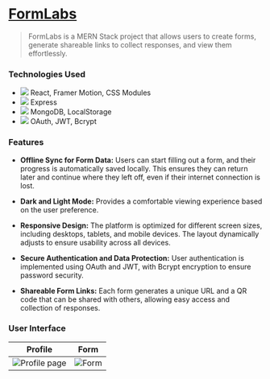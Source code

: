 # [FormLabs](https://formlabs.netlify.app)

>FormLabs is a MERN Stack project that allows users to create forms, generate shareable links to collect responses, and view them effortlessly.

### Technologies Used
- ![](https://img.shields.io/badge/-20232A?logo=react&logoColor=61DAFB) React, Framer Motion, CSS Modules
- ![](https://img.shields.io/badge/-000000?logo=express&logoColor=white) Express
- ![](https://img.shields.io/badge/-4EA94B?logo=mongodb&logoColor=white) MongoDB, LocalStorage
- ![](https://img.shields.io/badge/-4285F4?logo=google&logoColor=white&label=) OAuth, JWT, Bcrypt

### Features
- **Offline Sync for Form Data:**
Users can start filling out a form, and their progress is automatically saved locally. This ensures they can return later and continue where they left off, even if their internet connection is lost.

- **Dark and Light Mode:**
Provides a comfortable viewing experience based on the user preference.

- **Responsive Design:**
The platform is optimized for different screen sizes, including desktops, tablets, and mobile devices. The layout dynamically adjusts to ensure usability across all devices.

- **Secure Authentication and Data Protection:**
User authentication is implemented using OAuth and JWT, with Bcrypt encryption to ensure password security.

- **Shareable Form Links:**
Each form generates a unique URL and a QR code that can be shared with others, allowing easy access and collection of responses.

### User Interface
| Profile | Form |
| - | - |
| ![Profile page](https://formlabs.netlify.app/profile.png) | ![Form](https://formlabs.netlify.app/form.png) |
